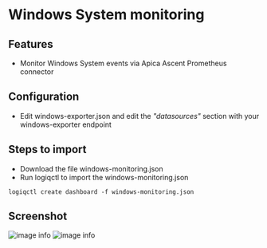 # Windows System monitoring

## Features
* Monitor Windows System events via Apica Ascent Prometheus connector

## Configuration

* Edit windows-exporter.json and edit the *"datasources"* section with your windows-exporter endpoint

## Steps to import

* Download the file windows-monitoring.json
* Run logiqctl to import the windows-monitoring.json

```
logiqctl create dashboard -f windows-monitoring.json
```

## Screenshot

![image info](./windows-monitoring-01.png)
![image info](./windows-monitoring-02.png)

